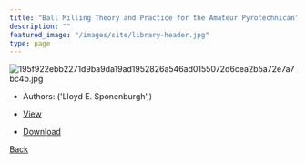 ```yaml
---
title: "Ball Milling Theory and Practice for the Amateur Pyrotechnican"
description: ""
featured_image: "/images/site/library-header.jpg"
type: page
---
```


![195f922ebb2271d9ba9da19ad1952826a546ad0155072d6cea2b5a72e7a7bc4b.jpg](https://drive.google.com/uc?export=view&id=1vJtjSFEiMsEJjv2xxgCRYPriMA88Szov)
* Authors: ('Lloyd E. Sponenburgh',)
* [View](https://drive.google.com/uc?export=view&id=1cJKSjXQ4EhsL0yY8NXvM3hi6UA6WVk9q)

* [Download](https://drive.google.com/uc?export=download&id=1cJKSjXQ4EhsL0yY8NXvM3hi6UA6WVk9q)

[Back](http://localhost:1313/library/ebooks/
)